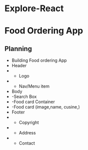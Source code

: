 # Explore-React

# Food Ordering App
## Planning
 * Building Food ordering App
 * Header
 * - Logo
 * - Nav/Menu item
 * Body
 * -Search Box
 * -Food card Container
 * -Food card (image,name, cusine,)
 * Footer
 * - Copyright
 * - Address
 * - Contact